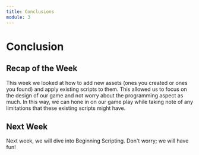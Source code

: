 ```yaml
---
title: Conclusions
module: 3
---
```


# Conclusion

## Recap of the Week

This week we looked at how to add new assets (ones you created or ones you found) and apply existing scripts to them.  This allowed us to focus on the design of our game and not worry about the programming aspect as much.  In this way, we can hone in on our game play while taking note of any limitations that these existing scripts might have.

## Next Week

Next week, we will dive into Beginning Scripting.  Don't worry; we will have fun!

